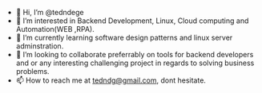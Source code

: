 - 👋 Hi, I’m @tedndege
- 👀 I’m interested in Backend Development, Linux, Cloud computing and Automation(WEB ,RPA).
- 🌱 I’m currently learning software design patterns and linux server adminstration.
- 💞️ I’m looking to collaborate preferrably on tools for backend developers and or any interesting challenging project in regards to solving business problems.
- 📫 How to reach me at tedndg@gmail.com, dont hesitate.

<!---
tedndege/tedndege is a ✨ special ✨ repository because its `README.md` (this file) appears on your GitHub profile.
You can click the Preview link to take a look at your changes.
--->
